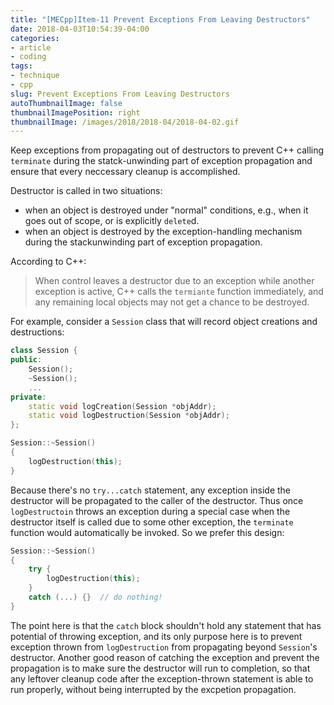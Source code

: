 ```yaml
---
title: "[MECpp]Item-11 Prevent Exceptions From Leaving Destructors"
date: 2018-04-03T10:54:39-04:00
categories:
- article
- coding
tags:
- technique
- cpp
slug: Prevent Exceptions From Leaving Destructors
autoThumbnailImage: false
thumbnailImagePosition: right
thumbnailImage: /images/2018/2018-04/2018-04-02.gif
---
```


Keep exceptions from propagating out of destructors to prevent C++ calling `terminate` during the statck-unwinding part of exception propagation and ensure that every neccessary cleanup is accomplished.
<!--more-->

Destructor is called in two situations:

* when an object is destroyed under "normal" conditions, e.g., when it goes out of scope, or is explicitly `delete`d.
* when an object is destroyed by the exception-handling mechanism during the stackunwinding part of exception propagation.

According to C++:

>When control leaves a destructor due to an exception while another exception is active, C++ calls the `termiante` function immediately, and any remaining local objects may not get a chance to be destroyed.

For example, consider a `Session` class that will record object creations and destructions:

```cpp
class Session {
public:
    Session();
    ~Session();
    ...
private:
    static void logCreation(Session *objAddr);
    static void logDestruction(Session *objAddr);
};

Session::~Session()
{
    logDestruction(this);
}
```

Because there's no `try...catch` statement, any exception inside the destructor will be propagated to the caller of the destructor. Thus once `logDestructoin` throws an exception during a special case when the destructor itself is called due to some other exception, the `terminate` function would automatically be invoked. So we prefer this design:

```cpp
Session::~Session()
{
    try {
        logDestruction(this);
    }
    catch (...) {}  // do nothing!
}
```

The point here is that the `catch` block shouldn't hold any statement that has potential of throwing exception, and its only purpose here is to prevent exception thrown from `logDestruction` from propagating beyond `Session`'s destructor. Another good reason of catching the exception and prevent the propagation is to make sure the destructor will run to completion, so that any leftover cleanup code after the exception-thrown statement is able to run properly, without being interrupted by the excpetion propagation.